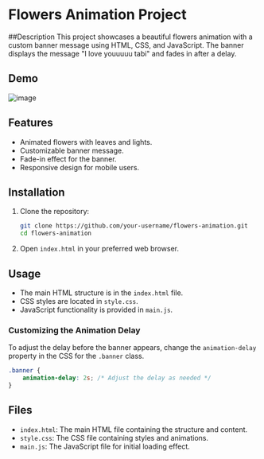 
# Flowers Animation Project

##Description
This project showcases a beautiful flowers animation with a custom banner message using HTML, CSS, and JavaScript. The banner displays the message "I love youuuuu tabi" and fades in after a delay.


## Demo

![image](https://github.com/CBJdereal/AnimatedFlowersCSS/assets/64748236/e737ff78-dd39-4768-a471-f35e5e2e545e)


## Features

- Animated flowers with leaves and lights.
- Customizable banner message.
- Fade-in effect for the banner.
- Responsive design for mobile users.

## Installation

1. Clone the repository:
   ```bash
   git clone https://github.com/your-username/flowers-animation.git
   cd flowers-animation
   ```

2. Open `index.html` in your preferred web browser.

## Usage

- The main HTML structure is in the `index.html` file.
- CSS styles are located in `style.css`.
- JavaScript functionality is provided in `main.js`.

### Customizing the Animation Delay

To adjust the delay before the banner appears, change the `animation-delay` property in the CSS for the `.banner` class.

```css
.banner {
    animation-delay: 2s; /* Adjust the delay as needed */
}
```

## Files

- `index.html`: The main HTML file containing the structure and content.
- `style.css`: The CSS file containing styles and animations.
- `main.js`: The JavaScript file for initial loading effect.

